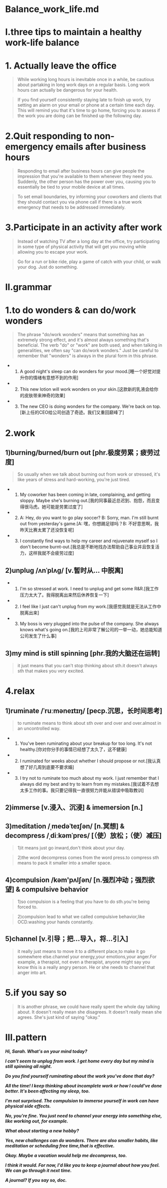 # Balance_work_life.md
# I.three tips to maintain a healthy work-life balance
# 1. Actually leave the office
> While working long hours is inevitable once in a while, be cautious about partaking in long work days on a regular basis. Long work hours can actually be dangerous for your health.

> If you find yourself consistently staying late to finish up work, try setting an alarm on your email or phone at a certain time each day. This will remind you that it's time to go home, forcing you to assess if the work you are doing can be finished up the following day.

# 2.Quit responding to non-emergency emails after business hours
> Responding to email after business hours can give people the impression that you're available to them whenever they need you. Suddenly, the other person has the power over you, causing you to essentially be tied to your mobile device at all times.

> To set email boundaries, try informing your coworkers and clients that they should contact you via phone call if there is a true work emergency that needs to be addressed immediately.

# 3.Participate in an activity after work
> Instead of watching TV after a long day at the office, try participating in some type of physical activity that will get you moving while allowing you to escape your work.

> Go for a run or bike ride, play a game of catch with your child, or walk your dog. Just do something.

# II.grammar
# 1.to do wonders & can do/work wonders
> The phrase "do/work wonders" means that something has an extremely strong effect, and it's almost always something that's beneficial. The verb "do" or "work" are both used, and when talking in generalities, we often say "can do/work wonders." Just be careful to remember that "wonders" is always in the plural form in this phrase.

- 1. A good night's sleep can do wonders for your mood.[睡一个好觉对提升你的情绪有意想不到的作用]

- 2. This new lotion will work wonders on your skin.[这款新的乳液会给你的皮肤带来神奇的效果]

- 3. The new CEO is doing wonders for the company. We're back on top.[新上任的CEO给公司创造了奇迹。我们又重回巅峰了]

# 2.work
## 1)burning/burned/burn out [phr.极度劳累；疲劳过度]
> So usually when we talk about burning out from work or stressed, it's like years of stress and hard-working, you're just tired.

- 1. My coworker has been coming in late, complaining, and getting sloppy. Maybe she's burning out.[我的同事最近总迟到、抱怨，而且变得很马虎。她可能是劳累过度了]

- 2. A: Hey, do you want to go play soccer? B: Sorry, man. I'm still burnt out from yesterday's game.[A: 嘿，你想踢足球吗？B: 不好意思啊，我昨天比赛太累了还没恢复呢]

- 3. I constantly find ways to help my career and rejuvenate myself so I don't become burnt-out.[我总是不断地找办法帮助自己事业并且恢复活力，这样我就不会疲劳过度]

## 2)unplug /ʌnˈplʌɡ/ [v.暂时从... 中脱离]
- 1. I'm so stressed at work. I need to unplug and get some R&R.[我工作压力太大了。我得脱离出来然后休养恢复一下]

- 2. I feel like I just can't unplug from my work.[我感觉我就是无法从工作中脱离出来]

- 3. My boss is very plugged into the pulse of the company. She always knows what's going on.[我的上司非常了解公司的一举一动，她总能知道公司发生了什么事]

## 3)my mind is still spinning [phr.我的大脑还在运转]
> it just means that you can't stop thinking about sth.it doesn't always sth that makes you very excited.

# 4.relax
## 1)ruminate /ˈruːməneɪtɪŋ/ [pecp.沉思，长时间思考]
> to ruminate means to think about sth over and over and over.almost in an uncontrolled way.

- 1. You've been ruminating about your breakup for too long. It's not healthy.[你对你分手的事情已经想了太久了，这不健康]

- 2. I ruminated for weeks about whether I should propose or not.[我认真想了好几周到底要不要求婚]

- 3. I try not to ruminate too much about my work. I just remember that I always did my best and try to learn from my mistakes.[我试着不去想太多工作的事。我只要记得我一直很努力并能从错误中吸取教训]

## 2)immerse [v.浸入、沉浸] & imemersion [n.]

## 3)meditation /ˌmedəˈteɪʃən/ [n.冥想] & decompress /ˌdiːkəmˈpres/ [（使）放松；（使）减压]
> 1)it means just go inward,don't think about your day.

> 2)the word decompress comes from the word press.to compress sth means to pack it smaller into a smaller space.

## 4)compulsion /kəm'pʌlʃən/ [n.强烈冲动；强烈欲望] & compulsive behavior
> 1)so compulsion is a feeling that you have to do sth.you're being forced to.

> 2)compulsion lead to what we called compulsive behavior,like OCD.washing your hands constantly.

## 5)channel [v.引导；把…导入，将…引入]
> it really just means to move it to a different place,to make it go somewhere else.channel your energy,your emotions,your anger.For example, a therapist, not even a therapist, anyone might say you know this is a really angry person. He or she needs to channel that anger into art.

# 5.if you say so
> It is another phrase, we could have really spent the whole day talking about. It doesn't really mean she disagrees. It doesn't really mean she agrees. She's just kind of saying "okay."

# III.pattern
***Hi, Sarah. What's on your mind today?***

***I can't seem to unplug from work. I get home every day but my mind is still spinning all night.***

***Do you find yourself ruminating about the work you've done that day?***

***All the time! I keep thinking about incomplete work or how I could've done better. It's been affecting my sleep, too.***

***I'm not surprised. The compulsion to immerse yourself in work can have physical side effects.***

***No, you're fine. You just need to channel your energy into something else, like working out, for example.***

***What about starting a new hobby?***

***Yes, new challenges can do wonders. There are also smaller habits, like meditation or scheduling free time,that is effective.***

***Okay. Maybe a vacation would help me decompress, too.***

***I think it would. For now, I'd like you to keep a journal about how you feel. We can go through it next time.***

***A journal? If you say so, doc.***





